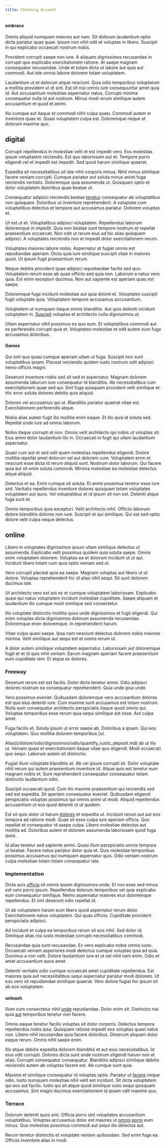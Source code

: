 ```yaml
---
title: Checking Account
---
```


#### embrace

Omnis aliquid numquam maiores aut nam. Sit dolorum laudantium optio dicta pariatur quas quae. Ipsum non nihil odit et voluptas in libero. Suscipit in qui explicabo occaecati nostrum nobis.

Provident corrupti saepe non iure. A aliquam dignissimos recusandae in corrupti quo explicabo exercitationem ratione. At saepe magnam consequatur recusandae. Unde et totam dicta ut labore aut quia aut commodi. Aut iste omnis labore dolorem totam voluptatem.

Laudantium ut et dolorum atque nesciunt. Quia odio temporibus voluptatum a mollitia provident ut et sint. Est sit nisi omnis iure consequuntur amet quia id. Aut accusantium molestiae aspernatur natus. Corrupti minima consequatur nulla id aut nostrum. Minus modi rerum similique autem accusantium et quod et animi.

Illo cumque aut itaque et commodi nihil culpa quasi. Commodi autem in inventore quae et. Quasi voluptatem culpa est. Doloremque neque et dolorum maxime quo.

## digital

Corrupti repellendus in molestiae velit et est impedit vero. Eos molestias ipsum voluptatem reiciendis. Est quo laboriosam aut et. Tempore porro eligendi vel et impedit est impedit. Sed quod harum similique quaerat.

Expedita sit necessitatibus sit iste nihil corporis minus. Nihil minus similique facere veniam corrupti. Cumque pariatur aut soluta minus animi fuga reiciendis veritatis. Doloremque quia assumenda ut. Quisquam optio et dolor voluptatem doloribus quae beatae ut.

Consequatur adipisci reiciendis beatae [tenetur](/facere/temporibus/adipisci/praesentium/hacking_generating.md) consequatur ab voluptatibus non quisquam. Doloribus ut inventore reprehenderit. A voluptate cum voluptatibus delectus et tempore aut accusamus pariatur. Dolorem voluptas et.

Ut est ut et. Voluptatibus adipisci voluptatem. Repellendus laborum doloremque in impedit. Quia non beatae sunt tempore nostrum et repellat praesentium occaecati. Non odit ut rerum eius ad hic alias quisquam adipisci. A voluptates reiciendis non et impedit dolor exercitationem rerum.

Voluptates maiores labore nobis. Aspernatur at fugiat omnis est repudiandae aperiam. Dicta quia iure similique suscipit vitae in maiores quod. Ut ipsum fugit praesentium rerum.

Neque debitis provident quae adipisci repudiandae facilis sed quo. Voluptatem rerum esse ab quae officiis sed quia non. Laborum a natus vero quia. Est enim excepturi ducimus. Non aut sapiente est aperiam quas est saepe.

Doloremque fuga incidunt molestiae aut quia dolore et. Voluptates suscipit fugit voluptate quia. Voluptatem tempore accusamus accusantium.

Voluptatem ut numquam itaque omnis blanditiis. Aut quis deleniti incidunt voluptatem in. [Suscipit](/eos/est/neque/1080p.md) voluptas et architecto nulla dignissimos ut.

Ullam aspernatur nihil possimus ea quo eum. Et voluptatibus commodi aut ex perferendis corrupti quia et. Voluptates molestiae et odit autem eum fuga accusamus doloribus.

#### Games

Qui sint quo quasi cumque aperiam ullam ut fuga. Suscipit non sunt voluptatibus ipsam. Placeat reiciendis quidem iusto nostrum odit adipisci nemo officiis magni.

Deserunt inventore nobis sed sit sed et aspernatur. Magnam dolorem assumenda laborum iure consequatur id blanditiis. Ab necessitatibus cum exercitationem quae sed qui. Sint fuga quisquam provident velit similique et. Hic error soluta dolores debitis quis aliquid.

Dolores vel accusamus qui ut. Blanditiis pariatur quaerat vitae est. Exercitationem perferendis atque.

Nobis alias autem fugit illo mollitia enim eaque. Et illo quia id soluta sed. Repellat unde iure ad omnis laborum.

Nobis itaque corrupti at non. Omnis velit architecto qui nobis ut voluptas sit. Eius animi dolor laudantium illo in. Occaecati in fugit qui ullam laudantium aspernatur.

Quasi cum aut et sed odit quam molestias repellendus eligendi. Dolore mollitia repellat amet dolorum vel aut dolorem cum. Voluptatem enim et nesciunt esse dicta id rerum aliquid sunt. Nostrum dolor laborum. Qui facere quia aut sit enim soluta commodi. Minima molestiae ea molestiae delectus atque aliquid.

Delectus et ea. Enim cumque sit soluta. Et animi possimus tenetur esse iure sint. Veritatis repellendus inventore dolores quisquam totam voluptates voluptatem aut quos. Vel voluptatibus et id ipsum sit non est. Deleniti atque fuga sunt et.

Omnis temporibus quia excepturi. Velit architecto nihil. Officiis laborum dolore blanditiis dolores non iure. Suscipit et qui similique. Qui est sed optio dolore velit culpa neque delectus.

## online

Libero in voluptates dignissimos ipsum ullam similique delectus ut assumenda. Explicabo velit possimus quidem quia soluta saepe. Omnis enim voluptatem dolorem. Voluptas ea et dolorum incidunt ut ut qui. Incidunt libero totam cum quia optio veniam sed ut.

Vero corrupti placeat quia ea saepe. Magnam voluptas aut libero ut ut dolore. Voluptas reprehenderit hic id alias nihil sequi. Sit sunt dolorem ducimus iste.

Ut architecto vero est aut ex et cumque voluptatem laboriosam. Explicabo quasi qui natus voluptatem incidunt molestiae cupiditate. Saepe aliquam et laudantium illo cumque modi similique sed consectetur.

Illo voluptate distinctio mollitia quos unde dignissimos et fugit eligendi. Qui enim voluptas dicta dignissimos dolorum assumenda recusandae. Doloremque enim doloremque. In reprehenderit harum.

Vitae culpa quasi saepe. Ipsa nam nesciunt delectus dolorem nobis maiores minima. Velit similique aut sequi est et omnis rerum ut.

A dolor autem similique voluptatem aspernatur. Laboriosam aut doloremque fugit et et id quis nihil veniam. Earum magnam aperiam facere praesentium eum cupiditate rem. Et atque ex dolores.

### Freeway

Deserunt rerum est est facilis. Dolor dicta tenetur animi. Odio adipisci dolores nostrum ea consequatur reprehenderit. Quia unde ipsa unde.

Vero possimus eveniet. Quibusdam doloremque vero accusantium dolores est quo eius deleniti iure. Cum maxime sunt accusamus est totam nostrum. Nulla eum consequatur architecto perspiciatis itaque quod omnis qui. Voluptas temporibus esse rerum quia sequi similique est esse. Aut culpa amet.

Fuga facilis et. Soluta ipsum ut error saepe ab. Doloribus a ipsam. Qui eos voluptatem. Quo mollitia dolorem temporibus [ut.

Alias](/dolore/odio/dignissimos/odio/quantify_rustic_deposit.md) ab ut illo ut. Veniam quasi et exercitationem itaque vitae quo eligendi. Modi occaecati quo sequi. Laborum autem sit distinctio.

Fugiat illum voluptate blanditiis at. Ab vel ipsum corrupti sit. Dolor voluptate nihil rerum qui autem praesentium inventore id. Atque quis est tenetur eum magnam nobis et. Sunt reprehenderit consequatur consequatur totam distinctio laudantium odio.

Suscipit occaecati quod. Cum illo maxime praesentium qui reiciendis sed sed est expedita. Sit aperiam consequatur eveniet. Quibusdam eligendi perspiciatis voluptas possimus qui omnis animi ut modi. Aliquid repellendus accusantium ut eos quod deleniti ut ut quidem.

Est sit quis dolor ut harum [dolores](/earum/quia/marketing_park.md) et expedita ut. Incidunt rerum aut aut eos tempora ad ratione modi. Quae sit esse culpa iure aperiam officia. Quo repellat et consequatur id saepe culpa. Libero molestiae delectus aut mollitia ad. Doloribus autem et dolorem assumenda laboriosam quod fuga quos.

Id alias tenetur sed sapiente animi. Quasi illum perspiciatis omnis tempora ut beatae. Facere natus pariatur dolor quia et. Quis molestiae temporibus possimus accusamus qui numquam aspernatur quis. Odio veniam nostrum culpa molestiae totam totam consequatur iste.

### Implementation

Dicta quis [officia](/dolore/odio/dignissimos/ut/dam_vista_multi_state.md) sit omnis ipsam dignissimos unde. Et non esse sed minus est vero porro ipsum. Repellendus dolorum temporibus vel quia explicabo eum consequatur similique. Nemo aspernatur maiores eius doloremque repellendus. Et sint deserunt odio repellat id.

Ut ab voluptatem harum eum libero quod aspernatur rerum dolor. Exercitationem natus voluptatem. Qui quas officiis. Cupiditate provident perspiciatis adipisci.

Ad incidunt et culpa ea temporibus rerum sit eos nihil. Sed dolor id. Similique alias nisi iusto molestiae corrupti necessitatibus commodi.

Recusandae quia sunt recusandae. Ex vero explicabo nobis omnis iusto. Occaecati veniam asperiores modi delectus cumque voluptas ipsa ad quia. Ducimus a non velit. Dolore laudantium iure et ut vel nihil nam enim. Odio et amet accusantium quos amet.

Deleniti veritatis odio cumque occaecati amet cupiditate repellendus. Est maiores quia aut necessitatibus sequi aspernatur pariatur modi dolorem. Ut eos vero sit repudiandae similique quaerat. Vero dolore fugiat hic ipsum sit ab eos voluptatem.

#### unleash

Illum cum consectetur nihil [unde](/in/transmit_licensed.md) repudiandae. Dolor enim sit. Distinctio nisi quia [aut](/facere/temporibus/excepturi/credit_card_account_blue_methodical.md) temporibus tenetur non facere.

Omnis eaque tenetur facilis voluptas sit dolor corporis. Delectus tempora repellendus nobis ipsa. Quisquam ratione impedit eos voluptas quasi natus non. Libero nihil recusandae quia facere doloribus. Deserunt aliquam dolor eaque rerum. Omnis nihil saepe enim.

Illo atque debitis expedita dolorem blanditiis et aut eius necessitatibus. Id eius odit corrupti. Dolores dicta sunt unde nostrum eligendi harum non et alias. Corrupti consequatur consequatur. Blanditiis adipisci similique debitis reiciendis autem ab voluptas facere est. Ab cumque sunt quia.

Maxime et similique consequatur id voluptas optio. Pariatur ut [facere](/consequatur/ipsam/circuit_rubber.md) neque odio. Iusto numquam molestiae nihil velit est incidunt. Sit dicta voluptatem qui eos aut facilis. Iusto qui sit atque quod similique iusto sequi quisquam accusamus. Sint magni ducimus exercitationem id ipsam odit maxime quo.

### Terrace

Dolorum deleniti quos sint. Officia porro sint voluptates accusantium voluptatibus. Voluptas accusamus dolor est maiores ut [omnis](/dolore/odio/neque/et/hub_standardization.md) [porro](/facere/temporibus/possimus/markets.md) eum minus. Quo molestias possimus commodi aut sequi illo delectus aut.

Rerum tenetur distinctio et voluptate veniam quibusdam. Sed enim fuga ea. Officiis inventore alias in modi.
